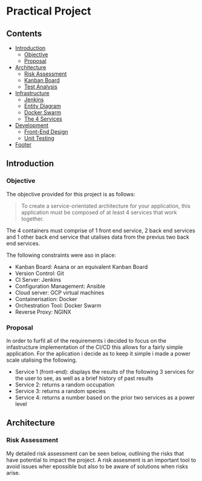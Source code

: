 # Practical Project

## Contents
* [Introduction](#introduction) 
  * [Objective](#objective)
  * [Proposal](#proposal)
* [Architecture](#architecture)
  * [Risk Assessment](#risk-assessment)
  * [Kanban Board](#kanban-board)
  * [Test Analysis](#analysis-of-testing)
* [Infrastructure](#infrastructure)
  * [Jenkins](#jenkins)
  * [Entity Diagram](#entity-diagram)
  * [Docker Swarm](#interactions-diagram)
  * [The 4 Services](#the-4-services)
* [Development](#development)
  * [Front-End Design](#front-end)
  * [Unit Testing](#unit-testing)
* [Footer](#footer)

## Introduction
### Objective
The objective provided for this project is as follows:
> To create a service-orientated architecture for your application, this application must be composed of at least 4 services that work together.

The 4 containers must comprise of 1 front end service, 2 back end services and 1 other back end service that utalises data from the previus two back end services.

The following constraints were aso in place:
* Kanban Board: Asana or an equivalent Kanban Board
* Version Control: Git
* CI Server: Jenkins
* Configuration Management: Ansible
* Cloud server: GCP virtual machines
* Containerisation: Docker
* Orchestration Tool: Docker Swarm
* Reverse Proxy: NGINX

### Proposal
In order to furfil all of the requirements i decided to focus on the infastructure implementation of the CI/CD this allows for a fairly simple application. For the aplication i decide as to keep it simple i made a power scale utalising the following.
* Service 1 (front-end): displays the results of the following 3 services for the user to see, as well as a brief history of past results
* Service 2: returns a random occupation
* Service 3: returns a random species
* Service 4: returns a number based on the prior two services as a power level

## Architecture
### Risk Assessment
My detailed risk assessment can be seen below, outlining the risks that have potential to impact the project. A risk  assesment is an important tool to avoid issues wher epossible but also to be aware of solutions when risks arise.
